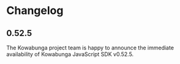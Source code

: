 # Changelog

## 0.52.5

The Kowabunga project team is happy to announce the immediate availability of Kowabunga JavaScript SDK v0.52.5.
